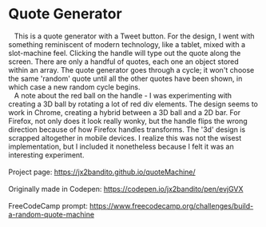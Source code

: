 # Quote Generator<br />


&nbsp;&nbsp;&nbsp;This is a quote generator with a Tweet button. For the design, I went with something reminiscent of modern technology, like a tablet, mixed with a slot-machine feel. Clicking the handle will type out the quote along the screen. There are only a handful of quotes, each one an object stored within an array. The quote generator goes through a cycle; it won't choose the same 'random' quote until all the other quotes have been shown, in which case a new random cycle begins. 
<br />&nbsp;&nbsp;&nbsp;A note about the red ball on the handle - I was experimenting with creating a 3D ball by rotating a lot of red div elements. The design seems to work in Chrome, creating a hybrid between a 3D ball and a 2D bar. 
For Firefox, not only does it look really wonky, but the handle 
flips the wrong direction because of how Firefox handles transforms. The '3d' design is scrapped altogether in mobile devices. I realize this was not the wisest implementation, but I included it nonetheless because I felt it was an 
interesting experiment.
<br />
<br />Project page: https://jx2bandito.github.io/quoteMachine/
<br />
<br />Originally made in Codepen: https://codepen.io/jx2bandito/pen/evjGVX
<br />
<br />FreeCodeCamp prompt: https://www.freecodecamp.org/challenges/build-a-random-quote-machine

